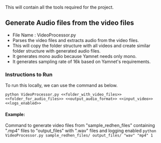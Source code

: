 This will contain all the tools required for the project. 

## Generate Audio files from the video files
  - File Name : VideoProcessor.py
  - Parses the video files and extracts audio from the video files. 
  - This will copy the folder structure with all videos and create similar folder structure with generated audio files.
  - It generates mono audio because Yamnet needs only mono.
  - It generates sampling rate of 16k based on Yamnet's requirements.
    
  ### Instructions to Run 
  To run this locally, we can use the command as below.
  
  ```python VideoProcessor.py <<folder_with_video_files>> <<folder_for_audio_files>> <<output_audio_format>> <<input_video>> <<logs_enabled>>```
  #### Example: 
  Command to generate video files from "sample_redhen_files" containing ".mp4" files to "output_files" with ".wav" files and logging enabled
    ```python VideoProcessor.py sample_redhen_files/ output_files/ "wav" "mp4" 1 ```